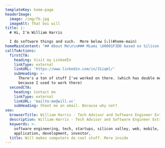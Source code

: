 ```yaml
---
templateKey: home-page
headerImage:
  image: /img/fb.jpg
  imageAlt: That boi will
title: |-
  # Hi, I'm William Harris

  I do software things and such.  More below [⤵️](#home-main)
homeMainContent: "## About Me\n\n### Miami \U0001F3DD️ based ex Silicon Valley software engineer and tech advisor\n\nI'm a full-stack product engineer \U0001F468\U0001F3FF‍\U0001F52C with 10 + years of experience building software primarily on the web and mobile at scale for Silicon Valley Tech Giants (ex-LinkedIn), VC backed startups, and Open Source Projects.\n\n### Throughout my career, I've built software cross-platform:\n\n* from pre-launch to **userbases in the 100 millions** \n* Across **12** unique technology stacks \n* with **venture-backed** startup teams totaling **$400+ MM raised** from 2 person seed stage to 100s at Series D.\n* also, with the 4000+ engineering team of **LinkedIn** pre(and post) MSFT acquisition.\n\n## Most recently\n\n**(9-27-2021: up to things is the crypto space now. More details soon! but previously )**\n\n**Helping build a growing 7 figure business** with  Kubernetes ☸ (k8s) and crystal lang as a **founding core maintainer** of the open source [ **https://github.com/cncf/cnf-testsuite/**](https://github.com/cncf/cnf-testsuite/)\n\n**tl:dr?** the **suite** assesses that **k8s** apps built in the **1.74 trillion telecom \U0001F4DE\U0001F4F1☎️\U0001F4E1 industry can scale** for the **CNCF** whose members include **Google and Amazon** among other cloud giants [https://www.**cncf**.io/about/members/](https://www.cncf.io/about/members/)\n\nWhich I [**gave a talk**](https://youtu.be/n8g60VglyUw?list=PLe1-A91ZPTpAhkbyQSFbF5DdZEFhlMxEL&t=694) about at the [**2021 Crystal 1.0 Conference**](https://crystal-lang.org/conference/)\n\nhttps://www.eventbrite.com.ar/e/crystal-conference-10-launch-tickets-149153252393\n\n## Before that\n\nI dove deeply into web app dev and built **code bases from scratch to 100,000s+** lines of code \U0001F4BB on \n\n* **Frontend** (js, &lt;insert flavor of the month framework &gt;, etc.)  \n* **Ruby / Rails** or **Node.js** backends, \n* with **PostgreSQL** in general as the data store.\n\n## About the biz\n\n### I **taught myself to code in high school** and earned a B.S. in Computer Science from **Georgia Tech**.\n\nI spent my free time in college **building** this consulting biz I still operate today on the side. So I bring value from **ideation to launch and beyond** since **I've worn many hats** and empathize with other roles in a business. I've \n\n* **Sold**, previously **six figures of revenue only working part-time** as an independent and now help close **7 figure deals with a team**.\n* **built** successful **marketing campaigns for 300+ person social events** in San Francisco\n* **Written** blog posts with **10,000+** views\n* **advised** startups on product and engineering strategy. \n\n## Constantly learning\n\nI'm continually learning new things also. A few projects:\n\n* I built and polished apps that received **press coverage from 7+ internationally recognized news outlets** and were downloaded over **80,000** times in around **70+ countries** \n* an auto prioritizing todo list in Trello and a summarizer. using AWS lambda, the serverless framework, and the Trello api \n* a [hacker news](https://news.ycombinator.com/) comment notifier with node.js + hasura on k8s [**https://www.hacknotescenter.com/**](https://www.hacknotescenter.com/)\n\n## In my spare time\n\nI enjoy **mentoring** (**mentees** have gone on to have successful tech careers and **even raise Venture Capital**). \n\n## Lets brainstorm!\n\nFinally, whether or not **we work together**. I'm always a person you can **reach out to and brainstorm** on challenging technical problems."
callToActions:
  firstCTA:
    heading: Visit my LinkedIn
    linkType: external
    linkURL: 'https://www.linkedin.com/in/31iqml/'
    subHeading: >-
      There's a ton of stuff I've worked on there. (which has double meaning
      because I used to work there)
  secondCTA:
    heading: Contact me
    linkType: external
    linkURL: 'mailto:me@will.vc'
    subHeading: Shoot me an email. Because why not?
seo:
  browserTitle: William Harris - Tech Advisor and Software Engineer Extraordinaire
  description: William Harris - Tech Advisor and Software Engineer Extraordinaire
  keywords: >-
    software engineering, tech, startups, silicon valley, web, mobile,
    application, development, investor, 
  title: Will makes computers do cool stuff. More inside
---
```



